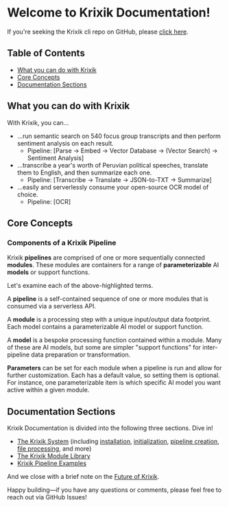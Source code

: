 # Welcome to Krixik Documentation!

If you're seeking the Krixik cli repo on GitHub, please [click here](https://github.com/krixik-ai/krixik-cli).

## Table of Contents

-  [What you can do with Krixik](#what-you-can-do-with-krixik)
-  [Core Concepts](#core-concepts)
-  [Documentation Sections](#documentation-sections)

## What you can do with Krixik

With Krixik, you can...

- ...run semantic search on 540 focus group transcripts and then perform sentiment analysis on each result.
  - Pipeline: [Parse → Embed → Vector Database → (Vector Search) → Sentiment Analysis]
- ...transcribe a year's worth of Peruvian political speeches, translate them to English, and then summarize each one.
  - Pipeline: [Transcribe → Translate → JSON-to-TXT → Summarize]
- ...easily and serverlessly consume your open-source OCR model of choice.
  - Pipeline: [OCR]

## Core Concepts

### Components of a Krixik Pipeline

Krixik **pipelines** are comprised of one or more sequentially connected **modules**. These modules are containers for a range of **parameterizable** AI **models** or support functions.

Let's examine each of the above-highlighted terms.

A **pipeline** is a self-contained sequence of one or more modules that is consumed via a serverless API.  

A **module** is a processing step with a unique input/output data footprint. Each model contains a parameterizable AI model or support function.

A **model** is a bespoke processing function contained within a module. Many of these are AI models, but some are simpler "support functions" for inter-pipeline data preparation or transformation.

**Parameters** can be set for each module when a pipeline is run and allow for further customization. Each has a default value, so setting them is optional. For instance, one parameterizable item is which specific AI model you want active within a given module.

## Documentation Sections

Krixik Documentation is divided into the following three sections. Dive in!

- [The Krixik System](system/system_overview.md) (including [installation](system/initialization/install_cli.md), [initialization](system/initialization/initialize_and_authenticate.md), [pipeline creation](system/pipeline_creation/create_pipeline.md), [file processing](system/parameters_processing_files_through_pipelines/process_method.md), and more)
- [The Krixik Module Library](modules/modules_overview.md)
- [Krixik Pipeline Examples](examples/pipeline_examples_overview.md)

And we close with a brief note on the [Future of Krixik](future/future_of_krixik.md).

Happy building—if you have any questions or comments, please feel free to reach out via GitHub Issues!
